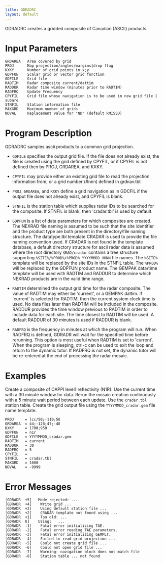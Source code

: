 ```yaml
---
title: GDRADRC
layout: default
---
```


GDRADRC creates a gridded composite of Canadian (ASCII) products.

# Input Parameters
 
	GRDAREA   Area covered by grid
	PROJ      Map projection/angles/margins|drop flag
	KXKY      Number of grid points in x;y
	GDPFUN    Scalar grid or vector grid function
	GDFILE    Grid file
	RADTIM    Radar composite current/dattim
	RADDUR    Radar time window (minutes prior to RADTIM)
	RADFRQ    Update Frequency
	CPYFIL    Grid file whose navigation is to be used in new grid file | subare
	STNFIL    Station information file
	MAXGRD    Maximum number of grids
	NDVAL     Replacement value for "ND" (default RMISSD)
 
 

# Program Description

GDRADRC samples ascii products to a common grid projection.

* `GDFILE` specifies the output grid file. If the file does not already
exist, the file is created using the grid defined by CPYFIL,
or if CPYFIL is not defined then by PROJ, GRDAREA, and KXKY.

* `CPYFIL` may provide either an existing grid file to read the projection
information from, or a grid number (#nnn) defined in grdnav.tbl.

* `PROJ`, `GRDAREA`, and `KXKY` define a grid navigation as in GDCFIL if
the output file does not already exist, and CPYFIL is blank.

* `STNFIL` is the station table which supplies radar IDs to be searched
for the composite. If STNFIL is blank, then 'cradar.tbl' is used
by default.

* `GDPFUN` is a list of data parameters for which composites are created.
The NEXRAD file naming is assumed to be such that the site identifier
and the product type are both present in the directory/file naming
structure. The datatype.tbl template CRADAR is used to provide the
file naming convention used. If CRADAR is not found in the template
database, a default directory structure for ascii radar data is assumed
where the root directory `$RAD/cradar` contains a tree structure supporting
`%SITE%/%PROD%/%PROD%_YYYYMMDD_HHNN` file names. The `%SITE%` template
will be replaced by the site IDs in the STNFIL table. The `%PROD%` will
be replaced by the GDPFUN product name. The GEMPAK data/time template
will be used with RADTIM and RADDUR to determine which NEXRAD products
are in the valid time range.

* `RADTIM` determined the output grid time for the radar composite.
The value of RADTIM may either be 'current', or a GEMPAK dattim.
If 'current' is selected for RADTIM, then the current system clock
time is used. No data files later than RADTIM will be included
in the composite. RADDUR provides the time window previous to
RADTIM in order to include data for each site. The time closest
to RADTIM will be used. A default RADDUR of 30 minutes is
used if RADDUR is blank.

* `RADFRQ` is the frequency in minutes at which the program will run.
When RADFRQ is defined, GDRADR will wait for the specified time
before rerunning. This option is most useful when RADTIM is
set to 'current'. When the program is sleeping, ctrl-c can be
used to exit the loop and return to the dynamic tutor. If
RADFRQ is not set, the dynamic tutor will be re-entered at the
end of processing the radar mosaic.


# Examples
 
Create a composite of CAPPI level1 reflectivity (N1R). Use the 
    current time with a 30 minute window for data. Rerun the mosaic 
    creation continuously with a 5 minute wait period between each 
    update. Use the `cradar.tbl` station table. Create the grid output 
    file using the `YYYYMMDD_cradar.gem` file name template. 

    PROJ     = lcc/50;-110;50
    GRDAREA  = 44;-128;47;-48
    KXKY     = 1700;950
    GDPFUN   = n1r
    GDFILE   = YYYYMMDD_cradar.gem
    RADTIM   = current
    RADDUR   = 30
    RADFRQ   = 5
    CPYFIL   =
    STNFIL   = cradar.tbl
    MAXGRD   = 1000
	NDVAL    = -9999


# Error Messages
 
	[GDRADR  +5]   Mode rejected: ...
	[GDRADR  +4]    Write grid ...
	[GDRADR  +3]    Using default station file ...
	[GDRADR  +2]    CRADAR template not found using ...
	[GDRADR  +1]    Too old: ...
	[GDRADR  0]    Using:   ...
	[GDRADR  -1]    Fatal error initializing TAE.
	[GDRADR  -2]    Fatal error reading TAE parameters.
	[GDRADR  -3]    Fatal error initializing GEMPLT.
	[GDRADR  -4]    Failed to read grid projection ...
	[GDRADR  -5]    Could not create grid file ...
	[GDRADR  -6]    Could not open grid file ...
	[GDRADR  -7]    Warning: navigation block does not match file
	[GDRADR  -8]    Station table ... not found
